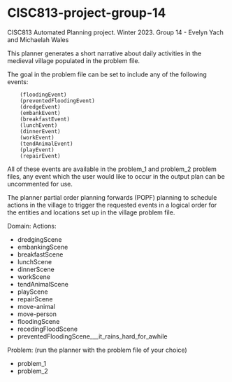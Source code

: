# CISC813-project-group-14
CISC813 Automated Planning project. Winter 2023.
Group 14 - Evelyn Yach and Michaelah Wales

This planner generates a short narrative about daily activities in 
the medieval village populated in the problem file.

The goal in the problem file can be set to include any of the following events:

        (floodingEvent)           
        (preventedFloodingEvent)    
        (dredgeEvent)     
        (embankEvent)      
        (breakfastEvent)   
        (lunchEvent)        
        (dinnerEvent)    
        (workEvent)           
        (tendAnimalEvent)  
        (playEvent)    
        (repairEvent) 

All of these events are available in the problem_1 and problem_2 problem files,
any event which the user would like to occur in the output plan can be uncommented
for use.       

The planner partial order planning forwards (POPF) planning to schedule
actions in the village to trigger the requested events in a logical order
for the entities and locations set up in the village problem file.


Domain: 
Actions:
- dredgingScene
- embankingScene
- breakfastScene
- lunchScene
- dinnerScene
- workScene
- tendAnimalScene
- playScene
- repairScene
- move-animal
- move-person
- floodingScene
- recedingFloodScene
- preventedFloodingScene___it_rains_hard_for_awhile

Problem: (run the planner with the problem file of your choice)
- problem_1
- problem_2